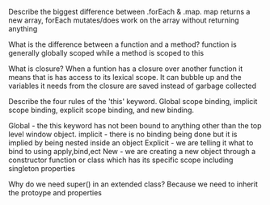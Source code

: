 Describe the biggest difference between .forEach & .map.
map returns a new array, forEach mutates/does work on the array without returning anything

What is the difference between a function and a method?
function is generally globally scoped while a method is scoped to this

What is closure?
When a funtion has a closure over another function it means that is has access to its lexical scope. It can bubble up and the variables it needs from the closure are saved instead of garbage collected

Describe the four rules of the 'this' keyword.
Global scope binding, implicit scope binding, explicit scope binding, and new binding.

Global - the this keyword has not been bound to anything other than the top level window object.
implicit - there is no binding being done but it is implied by being nested inside an object
Explicit - we are telling it what to bind to using apply,bind,ect
New - we are creating a new object through a constructor function or class which has its specific scope including singleton properties

Why do we need super() in an extended class?
Because we need to inherit the protoype and properties
